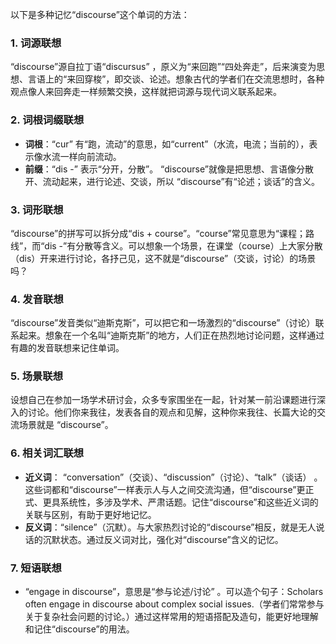 以下是多种记忆“discourse”这个单词的方法：
### 1. 词源联想
“discourse”源自拉丁语“discursus” ，原义为“来回跑”“四处奔走”，后来演变为思想、言语上的“来回穿梭”，即交谈、论述。想象古代的学者们在交流思想时，各种观点像人来回奔走一样频繁交换，这样就把词源与现代词义联系起来。 

### 2. 词根词缀联想
 - **词根**：“cur” 有“跑，流动”的意思，如“current”（水流，电流；当前的），表示像水流一样向前流动。
 - **前缀**：“dis -” 表示“分开，分散”。 “discourse”就像是把思想、言语像分散开、流动起来，进行论述、交谈，所以 “discourse”有“论述；谈话”的含义。 

### 3. 词形联想
“discourse”的拼写可以拆分成“dis + course”。“course”常见意思为“课程；路线”，而“dis -”有分散等含义。可以想象一个场景，在课堂（course）上大家分散（dis）开来进行讨论，各抒己见，这不就是“discourse”（交谈，讨论）的场景吗？ 

### 4. 发音联想
“discourse”发音类似“迪斯克斯”，可以把它和一场激烈的“discourse”（讨论）联系起来。想象在一个名叫“迪斯克斯”的地方，人们正在热烈地讨论问题，这样通过有趣的发音联想来记住单词。 

### 5. 场景联想
设想自己在参加一场学术研讨会，众多专家围坐在一起，针对某一前沿课题进行深入的讨论。他们你来我往，发表各自的观点和见解，这种你来我往、长篇大论的交流场景就是 “discourse”。 

### 6. 相关词汇联想
 - **近义词**： “conversation”（交谈）、“discussion”（讨论）、“talk”（谈话） 。这些词都和“discourse”一样表示人与人之间交流沟通，但“discourse”更正式、更具系统性，多涉及学术、严肃话题。记住“discourse”和这些近义词的关联与区别，有助于更好地记忆。 
 - **反义词**：“silence”（沉默）。与大家热烈讨论的“discourse”相反，就是无人说话的沉默状态。通过反义词对比，强化对“discourse”含义的记忆。 

### 7. 短语联想
 - “engage in discourse”，意思是“参与论述/讨论” 。可以造个句子：Scholars often engage in discourse about complex social issues.（学者们常常参与关于复杂社会问题的讨论。）通过这样常用的短语搭配及造句，能更好地理解和记住“discourse”的用法。 